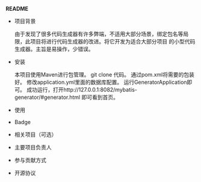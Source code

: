 **README** 
- 项目背景

  由于发现了很多代码生成器有许多弊端，不适用大部分场景，绑定包名等局限，此项目将进行代码生成器的改进。将它开发为适合大部分项目
  的小型代码生成器。主旨是易操作，少错误。
- 安装
  
  本项目使用Maven进行包管理。
  git clone 代码。
  通过pom.xml将需要的包装好。
  修改application.yml里面的数据库配置。
  运行GeneratorApplication即可。
  成功运行，打开http://127.0.0.1:8082/mybatis-generator/#generator.html
  即可看到首页。
  
- 使用
- Badge
- 相关项目（可选）
- 主要项目负责人
- 参与贡献方式
- 开源协议

